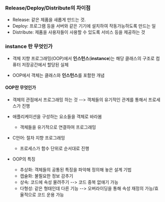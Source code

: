 ### Release/Deploy/Distribute의 차이점

- Release: 같은 제품을 새롭게 만드는 것.
- Deploy: 프로그램 등을 서버와 같은 기기에 설치하여 작동가능하도록 만드는 일
- Distribute: 제품을 사용자들이 사용할 수 있도록 서비스 등을 제공하는 것



### instance 란 무엇인가

- 객체 지향 프로그래밍(OOP)에서 **인스턴스**(**instance**)는 해당 클래스의 구조로 컴퓨터 저장공간에서 할당된 실체

- OOP에서 객체는 클래스와 **인스턴스**를 포함한 개념



#### OOP란 무엇인가

- 객체의 관점에서 프로그래밍 하는 것 --> 객체들의 유기적인 관계를 통해서 프로세스가 진행
- 애플리케이션을 구성하는 요소들을 객체로 바라봄
  - 객체들을 유기적으로 연결하여 프로그래밍
- C언어: 절차 지향 프로그래밍
  -  프로세스가 함수 단위로 순서대로 진행

- OOP의 특징
  - 추상화: 객체들의 공통된 특징을 파악해 정의해 놓은 설계 기법
  - 캡슐화: 불필요한 정보 감추기
  - 상속: 코드에 속성 물려주기 --> 코드 중복 없애기 가능
  - 다형성: 같은 형태인데 다른 기능 --> 오버라이딩을 통해 속성 재정의 가능/효율적으로 코드 운용 가능